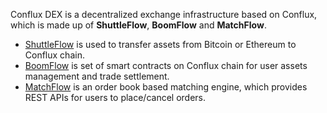 Conflux DEX is a decentralized exchange infrastructure based on Conflux, which is made up of **ShuttleFlow**, **BoomFlow** and **MatchFlow**.

- [ShuttleFlow](shuttleflow/index.md) is used to transfer assets from Bitcoin or Ethereum to Conflux chain.
- [BoomFlow](boomflow/index.md) is set of smart contracts on Conflux chain for user assets management and trade settlement.
- [MatchFlow](matchflow/index.md) is an order book based matching engine, which provides REST APIs for users to place/cancel orders.